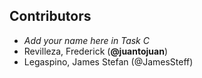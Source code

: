 ## Contributors

* *Add your name here in Task C*
* Revilleza, Frederick (**@juantojuan**)
* Legaspino, James Stefan (@JamesSteff)
